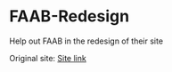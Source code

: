 # FAAB-Redesign
Help out FAAB in the redesign of their site

Original site: [Site link](https://filipinoapostolate.blogspot.com/)
